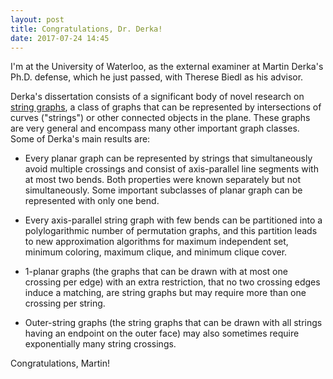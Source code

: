 ```yaml
---
layout: post
title: Congratulations, Dr. Derka!
date: 2017-07-24 14:45
---
```

I'm at the University of Waterloo, as the external examiner at Martin Derka's Ph.D. defense, which he just passed, with Therese Biedl as his advisor.

Derka's dissertation consists of a significant body of novel research on [string graphs](https://en.wikipedia.org/wiki/String_graph), a class of graphs that can be represented by intersections of curves ("strings") or other connected objects in the plane. These graphs are very general and encompass many other important graph classes. Some of Derka's main results are:

* Every planar graph can be represented by strings that simultaneously avoid multiple crossings and consist of axis-parallel line segments with at most two bends. Both properties were known separately but not simultaneously. Some important subclasses of planar graph can be represented with only one bend.

* Every axis-parallel string graph with few bends can be partitioned into a polylogarithmic number of permutation graphs, and this partition leads to new approximation algorithms for maximum independent set, minimum coloring, maximum clique, and minimum clique cover.

* 1-planar graphs (the graphs that can be drawn with at most one crossing per edge) with an extra restriction, that no two crossing edges induce a matching, are string graphs but may require more than one crossing per string.

* Outer-string graphs (the string graphs that can be drawn with all strings having an endpoint on the outer face) may also sometimes require exponentially many string crossings.

Congratulations, Martin!